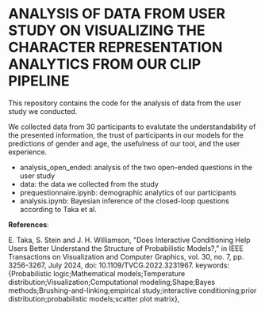 # ANALYSIS OF DATA FROM USER STUDY ON VISUALIZING THE CHARACTER REPRESENTATION ANALYTICS FROM OUR CLIP PIPELINE

This repository contains the code for the analysis of data from the user study we conducted.

We collected data from 30 participants to evalutate the understandability of the presented information, the trust of participants in our models for the predictions of gender and age, the usefulness of our tool, and the user experience. 

- analysis_open_ended: analysis of the two open-ended questions in the user study
- data: the data we collected from the study
- prequestionnaire.ipynb: demographic analytics of our participants
- analysis.ipynb: Bayesian inference of the closed-loop questions according to Taka et al.

**References**:

E. Taka, S. Stein and J. H. Williamson, "Does Interactive Conditioning Help Users Better Understand the Structure of Probabilistic Models?," in IEEE Transactions on Visualization and Computer Graphics, vol. 30, no. 7, pp. 3256-3267, July 2024, doi: 10.1109/TVCG.2022.3231967. keywords: {Probabilistic logic;Mathematical models;Temperature distribution;Visualization;Computational modeling;Shape;Bayes methods;Brushing-and-linking;empirical study;interactive conditioning;prior distribution;probabilistic models;scatter plot matrix},